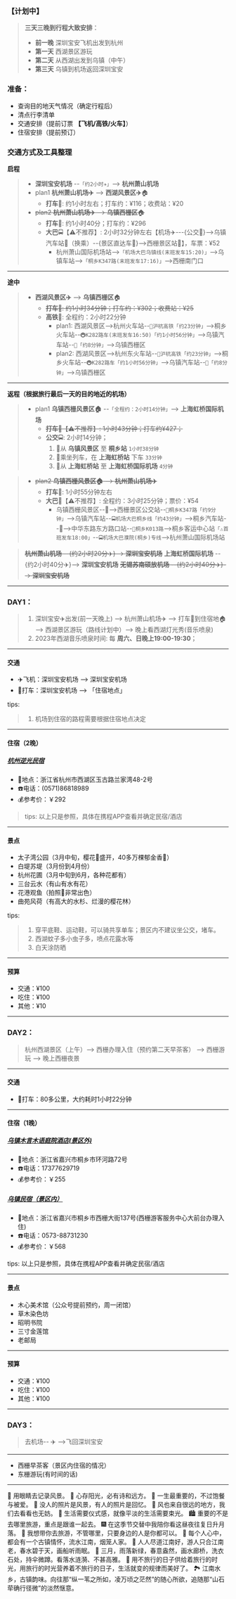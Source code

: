 ### 【计划中】

> **三天三晚到行程大致安排**：
> + **前一晚** 深圳宝安飞机出发到杭州
> + **第一天** 西湖景区游玩
> + **第二天** 从西湖出发到乌镇（中午）
> + **第三天** 乌镇到机场返回深圳宝安

### 准备：
*   查询目的地天气情况（确定行程后）
*   清点行李清单
*   交通安排（提前订票 **【飞机/高铁/火车】**）
*   住宿安排（提前预订）

### 交通方式及工具整理

**启程**

> * **深圳宝安机场** --`「约2小时✈️」`--> **杭州萧山机场**
> * plan1 **杭州萧山机场✈️** --> **西湖风景区✈️**🏠
>	+ **打车**🚖: 约1小时左右；打车约：¥116；收费站：¥20
> * ~~plan2 **杭州萧山机场✈️** --> **乌镇西栅区**🏠~~
>	+ **打车**🚖: 约1小时40分；打车约：¥296
>	+ **大巴**🚍【⚠️不推荐】: 2小时32分钟左右【机场✈️---{公交🚌}-->乌镇汽车站🚉（换乘）--{景区直达车🚌}-->西栅景区站🏡】，车票：¥52
>       - 杭州萧山国际机场站-->`「机场大巴乌镇线(末班发车15:20)」`-->乌镇车站-->`「桐乡K347路(末班发车17:16)」`-->西栅南门口

---

**途中**
> * **西湖风景区✈️** --> **乌镇西栅区**🏠
>	+ ~~**打车**🚖: 约1小时34分钟；打车约：¥302；收费站：¥25~~
>   + **高铁**🚄: 全程约：2小时22分钟
>       - plan1: 西湖风景区-->杭州火车站--`🚄沪杭高铁「约23分钟」`-->桐乡火车站--`🚇K282路车(末班发车16:50)「约1小时56分钟」`-->乌镇汽车站--`🚌「约8分钟」`-->乌镇西栅区
>       - plan2: 西湖风景区-->杭州东火车站--`🚄沪杭高铁「约23分钟」`-->桐乡火车站--`🚇K282路车「约1小时56分钟」`-->乌镇汽车站--`🚌「约8分钟」`-->乌镇西栅区

---

**返程（根据旅行最后一天的目的地近的机场）**

> * plan1 **乌镇西栅风景区🏠** --`「全程约：2小时14分钟」`--> **上海虹桥国际机场** 
>   + ~~**打车**🚖【⚠️不推荐】: 1小时43分钟；打车约¥427；~~
>   + **公交**🚍: 2小时14分钟；
>       1. 🚌从 **乌镇风景区** 至 **桐乡站** `1小时38分钟`
>       2. 🚊乘坐列车，在 **上海虹桥站** 下车 `33分钟`
>       3. 🚌从 **上海虹桥站** 至 **上海虹桥国际机场** `4分钟`

> * ~~plan2 **乌镇西栅风景区🏠** --> **杭州萧山机场✈️**~~
>   + **打车**🚖: 1小时55分钟左右
>   + **大巴**🚌【⚠️不推荐】: 全程约：3小时25分钟；票价：¥54 
>       - 乌镇西栅风景区--🚶-->西栅景区公交站--`🚌桐乡K347路「约9分钟」`-->乌镇汽车站--`🚍机场大巴桐乡线「约43分钟」`-->桐乡汽车站--🚶-->中华东路东方路口站--`🚌桐乡K013路`-->桐乡客运中心站`「⚠️首班发车18:00」`--`🚍机场大巴濮院(桐乡)专线`-->杭州萧山国际机场站

> ~~**杭州萧山机场** --{约2小时20分✈️}--> **深圳宝安机场**~~
> **上海虹桥国际机场** --{约2小时40分✈️}--> **深圳宝安机场**
> ~~**无锡苏南硕放机场** --{约2小时40分✈️}--> **深圳宝安机场**~~

---

### **DAY1：**

>   1. 深圳宝安✈️出发(前一天晚上) --> 杭州萧山机场✈️ --> 打车🚖到住宿地🏠 --> 西湖景区游玩（路线计划中）--> 晚上看西湖灯光秀(音乐喷泉)
>   2. 2023年西湖音乐喷泉时间: 每 **周六、日晚上19:00-19:30**；

---

#### 交通
* ️✈️飞机：深圳宝安机场 --> 深圳宝安机场
* 🚖打车：深圳宝安机场 --> 「住宿地点」

tips: 
> 1. 机场到住宿的路程需要根据住宿地点决定

---

#### 住宿（2晚）

##### [杭州逆光民宿](docs/杭州逆光民宿.md)
* 🏨地点：浙江省杭州市西湖区玉古路兰家湾48-2号
* ☎️电话：(0571)86818989
* 💰参考价：￥292

> tips: 以上只是参照，具体在携程APP查看并确定民宿/酒店

---

#### 景点

* 太子湾公园（3月中旬，樱花🌸盛开，40多万棵郁金香🌷）
* 白堤苏堤（3月份到4月份）
* 杭州花圃（3月中旬到6月，各种花都有）
* 三台云水（有山有水有花）
* 花港观鱼（拍照📸非常出色）
* 曲苑风荷（有高大的水杉、烂漫的樱花林）

tips: 
> 1. 穿平底鞋、运动鞋，可以骑共享单车；景区内不建议坐公交，堵车。
> 2. 西湖蚊子多小虫子多，喷点花露水等
> 3. 白天涂防晒

---

#### 预算

* 交通：¥100
* 吃住：¥100
* 其他：¥10

---

### **DAY2：**

> 杭州西湖景区（上午）--> 西栅办理入住（预约第二天早茶客） --> 西栅游玩 --> 晚上西栅夜景

---

#### 交通

* 🚖打车：80多公里，大约耗时1小时22分钟

---

#### 住宿（1晚）

##### [乌镇木言木语庭院酒店(景区外)](docs/乌镇木言木语庭院酒店.md)

* 🏨地点：浙江省嘉兴市桐乡市环河路72号
* ☎️电话：17377629719
* 💰参考价：￥255


##### [乌镇民宿（景区内）](docs/乌镇民宿.md)

* 🏨地点：浙江省嘉兴市桐乡市西栅大街137号(西栅游客服务中心大前台办理入住)
* ☎️电话：0573-88731230
* 💰参考价：￥568

tips: 以上只是参照，具体在携程APP查看并确定民宿/酒店

---

#### 景点

* 木心美术馆（公众号提前预约，周一闭馆）
* 草木染色坊
* 昭明书院
* 三寸金莲馆
* 老邮局

---

#### 预算

* 交通：¥100
* 吃住：¥100
* 其他：¥100

---

### **DAY3：**

> 去机场-- ✈️ -->飞回深圳宝安

---

* 西栅早茶客（景区内住宿的情况）
* 东栅游玩(有时间的话)

---


️🌄 用眼睛去记录风景。
🌅 心存阳光，必有诗和远方。
🌌 一生最重要的，不过饱餐与被爱。
🌠 没人的照片是风景，有人的照片是回忆。
🌁 风也来自很远的地方，我们去看看也无妨。
🌆 生活需要仪式感，就像平淡的生活需要束光。
🏙 重要的不是去哪里旅游，重点是跟谁一起去。
🎆 在这季节交替中我陪你看这昼夜往复日升月落。
🌉 我想带你去旅游，不管哪里，只要身边的人是你都可以。
🌇 每个人心中，都会有一个古镇情怀，流水江南，烟笼人家。
🎑 人人尽道江南好，游人只合江南老，春水碧于天，画船听雨眠。
🎇 三月，雨落新绿，春意盎然，画水廊桥，洗衣石处，持伞微蹲。看落水涟漪、不甚高雅。
🌃 用不旅行的日子供给着旅行的时光，用旅行的时光营养着不旅行的日子，生活就变的规律而美好了。
🏞️ 江南水乡，古镇韵味。向往那“纵一苇之所如，凌万顷之茫然”的随心所欲，追随那“山石荦确行径微”的淡然惬意。
